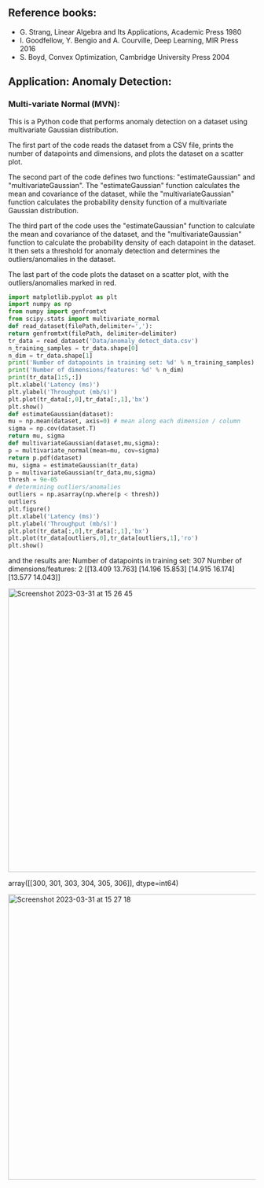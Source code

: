 ## Reference books:
  - G. Strang, Linear Algebra and Its Applications, Academic Press 1980
  - I. Goodfellow, Y. Bengio and A. Courville, Deep Learning, MIR Press 2016
  - S. Boyd, Convex Optimization, Cambridge University Press 2004
## Application: Anomaly Detection:
### Multi-variate Normal (MVN):

This is a Python code that performs anomaly detection on a dataset using multivariate Gaussian distribution.

The first part of the code reads the dataset from a CSV file, prints the number of datapoints and dimensions, and plots the dataset on a scatter plot.

The second part of the code defines two functions: "estimateGaussian" and "multivariateGaussian". The "estimateGaussian" function calculates the mean and covariance of the dataset, while the "multivariateGaussian" function calculates the probability density function of a multivariate Gaussian distribution.

The third part of the code uses the "estimateGaussian" function to calculate the mean and covariance of the dataset, and the "multivariateGaussian" function to calculate the probability density of each datapoint in the dataset. It then sets a threshold for anomaly detection and determines the outliers/anomalies in the dataset.

The last part of the code plots the dataset on a scatter plot, with the outliers/anomalies marked in red.
```python
import matplotlib.pyplot as plt
import numpy as np
from numpy import genfromtxt
from scipy.stats import multivariate_normal
def read_dataset(filePath,delimiter=','):
return genfromtxt(filePath, delimiter=delimiter)
tr_data = read_dataset('Data/anomaly_detect_data.csv')
n_training_samples = tr_data.shape[0]
n_dim = tr_data.shape[1]
print('Number of datapoints in training set: %d' % n_training_samples)
print('Number of dimensions/features: %d' % n_dim)
print(tr_data[1:5,:])
plt.xlabel('Latency (ms)')
plt.ylabel('Throughput (mb/s)')
plt.plot(tr_data[:,0],tr_data[:,1],'bx')
plt.show()
def estimateGaussian(dataset):
mu = np.mean(dataset, axis=0) # mean along each dimension / column
sigma = np.cov(dataset.T)
return mu, sigma
def multivariateGaussian(dataset,mu,sigma):
p = multivariate_normal(mean=mu, cov=sigma)
return p.pdf(dataset)
mu, sigma = estimateGaussian(tr_data)
p = multivariateGaussian(tr_data,mu,sigma)
thresh = 9e-05
# determining outliers/anomalies
outliers = np.asarray(np.where(p < thresh))
outliers
plt.figure()
plt.xlabel('Latency (ms)')
plt.ylabel('Throughput (mb/s)')
plt.plot(tr_data[:,0],tr_data[:,1],'bx')
plt.plot(tr_data[outliers,0],tr_data[outliers,1],'ro')
plt.show()
```
and the results are:
Number of datapoints in training set: 307
Number of dimensions/features: 2
[[13.409 13.763]
[14.196 15.853]
[14.915 16.174]
[13.577 14.043]]

<img width="577" alt="Screenshot 2023-03-31 at 15 26 45" src="https://user-images.githubusercontent.com/109058050/229132732-c40c3fff-b6d9-42f4-b195-d077ce78d709.png">

array([[300, 301, 303, 304, 305, 306]], dtype=int64)

<img width="581" alt="Screenshot 2023-03-31 at 15 27 18" src="https://user-images.githubusercontent.com/109058050/229132851-b5197036-a50b-4c8a-9090-c5c86e5cdb57.png">


